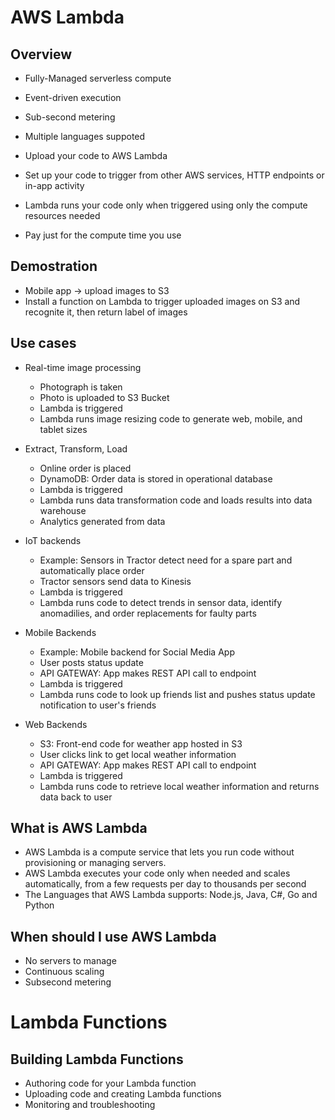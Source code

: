 # AWS Lambda
## Overview
- Fully-Managed serverless compute
- Event-driven execution
- Sub-second metering
- Multiple languages suppoted

- Upload your code to AWS Lambda
- Set up your code to trigger from other AWS services, HTTP endpoints or in-app activity
- Lambda runs your code only when triggered using only the compute resources needed
- Pay just for the compute time you use

## Demostration
- Mobile app -> upload images to S3
- Install a function on Lambda to trigger uploaded images on S3 and recognite it, then return label of images

## Use cases
- Real-time image processing
    - Photograph is taken
    - Photo is uploaded to S3 Bucket
    - Lambda is triggered
    - Lambda runs image resizing code to generate web, mobile, and tablet sizes

- Extract, Transform, Load
    - Online order is placed
    - DynamoDB: Order data is stored in operational database
    - Lambda is triggered
    - Lambda runs data transformation code and loads results into data warehouse
    - Analytics generated from data

- IoT backends
    - Example: Sensors in Tractor detect need for a spare part and automatically place order
    - Tractor sensors send data to Kinesis
    - Lambda is triggered
    - Lambda runs code to detect trends in sensor data, identify anomadilies, and order replacements for faulty parts

- Mobile Backends
    - Example: Mobile backend for Social Media App
    - User posts status update
    - API GATEWAY: App makes REST API call to endpoint
    - Lambda is triggered
    - Lambda runs code to look up friends list and pushes status update notification to user's friends

- Web Backends
    - S3: Front-end code for weather app hosted in S3
    - User clicks link to get local weather information
    - API GATEWAY: App makes REST API call to endpoint
    - Lambda is triggered
    - Lambda runs code to retrieve local weather information and returns data back to user
  
## What is AWS Lambda
- AWS Lambda is a compute service that lets you run code without provisioning or managing servers. 
- AWS Lambda executes your code only when needed and scales automatically, from a few requests per day to thousands per second
- The Languages that AWS Lambda supports: Node.js, Java, C#, Go and Python

## When should I use AWS Lambda
- No servers to manage
- Continuous scaling
- Subsecond metering

# Lambda Functions
## Building Lambda Functions
- Authoring code for your Lambda function
- Uploading code and creating Lambda functions
- Monitoring and troubleshooting



